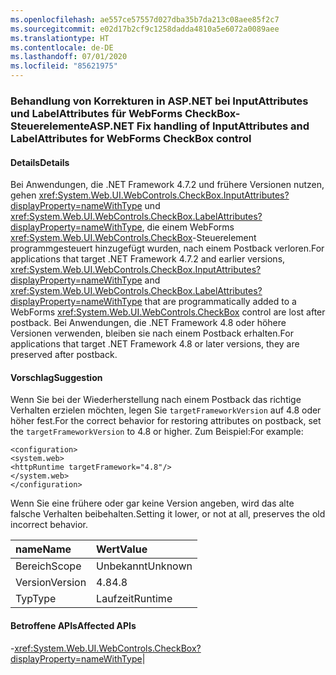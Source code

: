 ```yaml
---
ms.openlocfilehash: ae557ce57557d027dba35b7da213c08aee85f2c7
ms.sourcegitcommit: e02d17b2cf9c1258dadda4810a5e6072a0089aee
ms.translationtype: HT
ms.contentlocale: de-DE
ms.lasthandoff: 07/01/2020
ms.locfileid: "85621975"
---
```

### <a name="aspnet-fix-handling-of-inputattributes-and-labelattributes-for-webforms-checkbox-control"></a><span data-ttu-id="8554f-101">Behandlung von Korrekturen in ASP.NET bei InputAttributes und LabelAttributes für WebForms CheckBox-Steuerelemente</span><span class="sxs-lookup"><span data-stu-id="8554f-101">ASP.NET Fix handling of InputAttributes and LabelAttributes for WebForms CheckBox control</span></span>

#### <a name="details"></a><span data-ttu-id="8554f-102">Details</span><span class="sxs-lookup"><span data-stu-id="8554f-102">Details</span></span>

<span data-ttu-id="8554f-103">Bei Anwendungen, die .NET Framework 4.7.2 und frühere Versionen nutzen, gehen <xref:System.Web.UI.WebControls.CheckBox.InputAttributes?displayProperty=nameWithType> und <xref:System.Web.UI.WebControls.CheckBox.LabelAttributes?displayProperty=nameWithType>, die einem WebForms <xref:System.Web.UI.WebControls.CheckBox>-Steuerelement programmgesteuert hinzugefügt wurden, nach einem Postback verloren.</span><span class="sxs-lookup"><span data-stu-id="8554f-103">For applications that target .NET Framework 4.7.2 and earlier versions, <xref:System.Web.UI.WebControls.CheckBox.InputAttributes?displayProperty=nameWithType> and <xref:System.Web.UI.WebControls.CheckBox.LabelAttributes?displayProperty=nameWithType> that are programmatically added to a WebForms <xref:System.Web.UI.WebControls.CheckBox> control are lost after postback.</span></span> <span data-ttu-id="8554f-104">Bei Anwendungen, die .NET Framework 4.8 oder höhere Versionen verwenden, bleiben sie nach einem Postback erhalten.</span><span class="sxs-lookup"><span data-stu-id="8554f-104">For applications that target .NET Framework 4.8 or later versions, they are preserved after postback.</span></span>

#### <a name="suggestion"></a><span data-ttu-id="8554f-105">Vorschlag</span><span class="sxs-lookup"><span data-stu-id="8554f-105">Suggestion</span></span>

<span data-ttu-id="8554f-106">Wenn Sie bei der Wiederherstellung nach einem Postback das richtige Verhalten erzielen möchten, legen Sie <code>targetFrameworkVersion</code> auf 4.8 oder höher fest.</span><span class="sxs-lookup"><span data-stu-id="8554f-106">For the correct behavior for restoring attributes on postback, set the <code>targetFrameworkVersion</code> to 4.8 or higher.</span></span> <span data-ttu-id="8554f-107">Zum Beispiel:</span><span class="sxs-lookup"><span data-stu-id="8554f-107">For example:</span></span><pre><code class="lang-xml">&lt;configuration&gt;&#13;&#10;&lt;system.web&gt;&#13;&#10;&lt;httpRuntime targetFramework=&quot;4.8&quot;/&gt;&#13;&#10;&lt;/system.web&gt;&#13;&#10;&lt;/configuration&gt;&#13;&#10;</code></pre><span data-ttu-id="8554f-108">Wenn Sie eine frühere oder gar keine Version angeben, wird das alte falsche Verhalten beibehalten.</span><span class="sxs-lookup"><span data-stu-id="8554f-108">Setting it lower, or not at all, preserves the old incorrect behavior.</span></span>

| <span data-ttu-id="8554f-109">name</span><span class="sxs-lookup"><span data-stu-id="8554f-109">Name</span></span>    | <span data-ttu-id="8554f-110">Wert</span><span class="sxs-lookup"><span data-stu-id="8554f-110">Value</span></span>       |
|:--------|:------------|
| <span data-ttu-id="8554f-111">Bereich</span><span class="sxs-lookup"><span data-stu-id="8554f-111">Scope</span></span>   |<span data-ttu-id="8554f-112">Unbekannt</span><span class="sxs-lookup"><span data-stu-id="8554f-112">Unknown</span></span>|
|<span data-ttu-id="8554f-113">Version</span><span class="sxs-lookup"><span data-stu-id="8554f-113">Version</span></span>|<span data-ttu-id="8554f-114">4.8</span><span class="sxs-lookup"><span data-stu-id="8554f-114">4.8</span></span>|
|<span data-ttu-id="8554f-115">Typ</span><span class="sxs-lookup"><span data-stu-id="8554f-115">Type</span></span>|<span data-ttu-id="8554f-116">Laufzeit</span><span class="sxs-lookup"><span data-stu-id="8554f-116">Runtime</span></span>

#### <a name="affected-apis"></a><span data-ttu-id="8554f-117">Betroffene APIs</span><span class="sxs-lookup"><span data-stu-id="8554f-117">Affected APIs</span></span>

-<xref:System.Web.UI.WebControls.CheckBox?displayProperty=nameWithType></li></ul>|
